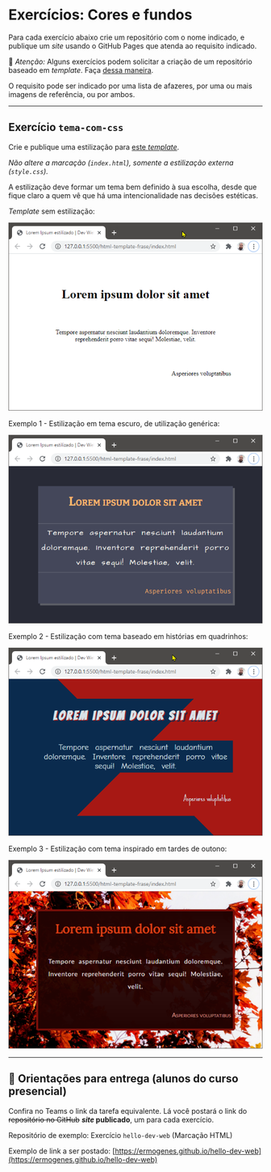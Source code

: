 # Exercícios: Cores e fundos

Para cada exercício abaixo crie um repositório com o nome indicado, e publique um _site_ usando o GitHub Pages que atenda ao requisito indicado.

👀 _Atenção:_ Alguns exercícios podem solicitar a criação de um repositório baseado em _template_. Faça [dessa maneira](../content/github-template.md).

O requisito pode ser indicado por uma lista de afazeres, por uma ou mais imagens de referência, ou por ambos.

---

## Exercício `tema-com-css`

Crie e publique uma estilização para [este _template_](https://github.com/ermogenes/html-template-frase).

_Não altere a marcação (`index.html`), somente a estilização externa (`style.css`)._

A estilização deve formar um tema bem definido à sua escolha, desde que fique claro a quem vê que há uma intencionalidade nas decisões estéticas.

_Template_ sem estilização:

![](cores-fundos-001.png)

Exemplo 1 - Estilização em tema escuro, de utilização genérica:

![](cores-fundos-002.png)

Exemplo 2 - Estilização com tema baseado em histórias em quadrinhos:

![](cores-fundos-003.png)

Exemplo 3 - Estilização com tema inspirado em tardes de outono:

![](cores-fundos-004.png)

---

## 🏁 Orientações para entrega (alunos do curso presencial)
Confira no Teams o link da tarefa equivalente. Lá você postará o link do ~~repositório no GitHub~~ **_site_ publicado**, um para cada exercício.

Repositório de exemplo: Exercício `hello-dev-web` (Marcação HTML)

Exemplo de link a ser postado: [https://ermogenes.github.io/hello-dev-web](https://ermogenes.github.io/hello-dev-web)
